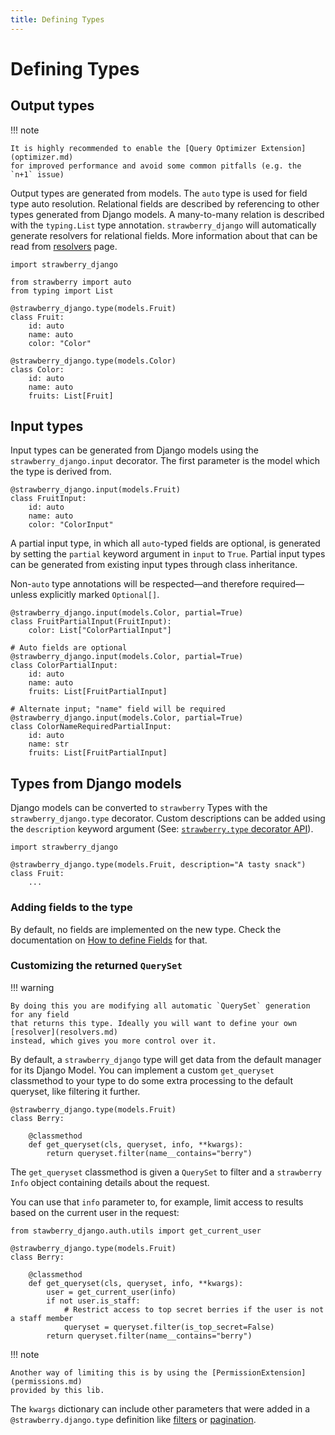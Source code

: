 ```yaml
---
title: Defining Types
---
```


# Defining Types

## Output types

!!! note

    It is highly recommended to enable the [Query Optimizer Extension](optimizer.md)
    for improved performance and avoid some common pitfalls (e.g. the `n+1` issue)

Output types are generated from models. The `auto` type is used for field type auto resolution.
Relational fields are described by referencing to other types generated from Django models.
A many-to-many relation is described with the `typing.List` type annotation.
`strawberry_django` will automatically generate resolvers for relational fields.
More information about that can be read from [resolvers](resolvers.md) page.

```{.python title=types.py}
import strawberry_django

from strawberry import auto
from typing import List

@strawberry_django.type(models.Fruit)
class Fruit:
    id: auto
    name: auto
    color: "Color"

@strawberry_django.type(models.Color)
class Color:
    id: auto
    name: auto
    fruits: List[Fruit]
```

## Input types

Input types can be generated from Django models using the `strawberry_django.input` decorator.
The first parameter is the model which the type is derived from.

```{.python title=types.py}
@strawberry_django.input(models.Fruit)
class FruitInput:
    id: auto
    name: auto
    color: "ColorInput"
```

A partial input type, in which all `auto`-typed fields are optional, is generated by setting the `partial` keyword argument in `input` to `True`.
Partial input types can be generated from existing input types through class inheritance.

Non-`auto` type annotations will be respected—and therefore required—unless explicitly marked `Optional[]`.

```{.python title=types.py}
@strawberry_django.input(models.Color, partial=True)
class FruitPartialInput(FruitInput):
    color: List["ColorPartialInput"]

# Auto fields are optional
@strawberry_django.input(models.Color, partial=True)
class ColorPartialInput:
    id: auto
    name: auto
    fruits: List[FruitPartialInput]

# Alternate input; "name" field will be required
@strawberry_django.input(models.Color, partial=True)
class ColorNameRequiredPartialInput:
    id: auto
    name: str
    fruits: List[FruitPartialInput]
```

## Types from Django models

Django models can be converted to `strawberry` Types with the `strawberry_django.type` decorator. Custom descriptions can be added using the `description` keyword argument (See: [`strawberry.type` decorator API](https://strawberry.rocks/docs/types/object-types#api)).

```{.python title=types.py}
import strawberry_django

@strawberry_django.type(models.Fruit, description="A tasty snack")
class Fruit:
    ...
```

### Adding fields to the type

By default, no fields are implemented on the new type. Check the documentation
on [How to define Fields](fields.md) for that.

### Customizing the returned `QuerySet`

!!! warning

    By doing this you are modifying all automatic `QuerySet` generation for any field
    that returns this type. Ideally you will want to define your own [resolver](resolvers.md)
    instead, which gives you more control over it.

By default, a `strawberry_django` type will get data from the default manager for its Django Model.
You can implement a custom `get_queryset` classmethod to your type to do some extra processing to the default queryset,
like filtering it further.

```{.python title=types.py}
@strawberry_django.type(models.Fruit)
class Berry:

    @classmethod
    def get_queryset(cls, queryset, info, **kwargs):
        return queryset.filter(name__contains="berry")
```

The `get_queryset` classmethod is given a `QuerySet` to filter and
a `strawberry` `Info` object containing details about the request.

You can use that `info` parameter to, for example,
limit access to results based on the current user in the request:

```{.python title=types.py}
from stawberry_django.auth.utils import get_current_user

@strawberry_django.type(models.Fruit)
class Berry:

    @classmethod
    def get_queryset(cls, queryset, info, **kwargs):
        user = get_current_user(info)
        if not user.is_staff:
            # Restrict access to top secret berries if the user is not a staff member
            queryset = queryset.filter(is_top_secret=False)
        return queryset.filter(name__contains="berry")
```

!!! note

    Another way of limiting this is by using the [PermissionExtension](permissions.md)
    provided by this lib.

The `kwargs` dictionary can include other parameters that were added in a `@strawberry.django.type` definition
like [filters](filters.md) or [pagination](pagination.md).
